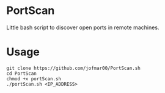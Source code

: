 # PortScan
Little bash script to discover open ports in remote machines.

# Usage
```
git clone https://github.com/jofmar00/PortScan.sh
cd PortScan
chmod +x portScan.sh
./portScan.sh <IP_ADDRESS>
```
